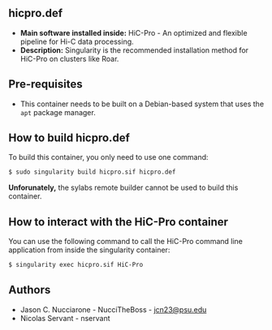 ## hicpro.def

* **Main software installed inside:** HiC-Pro - An optimized and flexible pipeline for Hi-C data processing.
* **Description:** Singularity is the recommended installation method for HiC-Pro on clusters like Roar.

## Pre-requisites

* This container needs to be built on a Debian-based system that uses the `apt` package manager.

## How to build hicpro.def

To build this container, you only need to use one command:

```bash
$ sudo singularity build hicpro.sif hicpro.def
```

**Unforunately,** the sylabs remote builder cannot be used to build this container.

## How to interact with the HiC-Pro container

You can use the following command to call the HiC-Pro command line application from inside the singularity container:

```bash
$ singularity exec hicpro.sif HiC-Pro
```

## Authors

* Jason C. Nucciarone - NucciTheBoss - jcn23@psu.edu
* Nicolas Servant - nservant